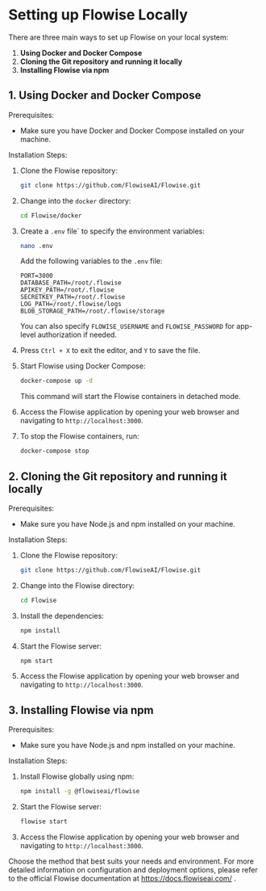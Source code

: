 # Setting up Flowise Locally

There are three main ways to set up Flowise on your local system:

1. **Using Docker and Docker Compose**
2. **Cloning the Git repository and running it locally**
3. **Installing Flowise via npm**

## 1. Using Docker and Docker Compose

Prerequisites:
- Make sure you have Docker and Docker Compose installed on your machine.

Installation Steps:
1. Clone the Flowise repository:
   ```bash
   git clone https://github.com/FlowiseAI/Flowise.git
   ```

2. Change into the `docker` directory:
   ```bash
   cd Flowise/docker
   ```

3. Create a `.env` file` to specify the environment variables:
   ```bash
   nano .env
   ```
   Add the following variables to the `.env` file:
   ```
   PORT=3000
   DATABASE_PATH=/root/.flowise
   APIKEY_PATH=/root/.flowise
   SECRETKEY_PATH=/root/.flowise
   LOG_PATH=/root/.flowise/logs
   BLOB_STORAGE_PATH=/root/.flowise/storage
   ```
   You can also specify `FLOWISE_USERNAME` and `FLOWISE_PASSWORD` for app-level authorization if needed.

4. Press `Ctrl + X` to exit the editor, and `Y` to save the file.

5. Start Flowise using Docker Compose:
   ```bash
   docker-compose up -d
   ```
   This command will start the Flowise containers in detached mode.

6. Access the Flowise application by opening your web browser and navigating to `http://localhost:3000`.

7. To stop the Flowise containers, run:
   ```bash
   docker-compose stop
   ```

## 2. Cloning the Git repository and running it locally

Prerequisites:
- Make sure you have Node.js and npm installed on your machine.

Installation Steps:
1. Clone the Flowise repository:
   ```bash
   git clone https://github.com/FlowiseAI/Flowise.git
   ```

2. Change into the Flowise directory:
   ```bash
   cd Flowise
   ```

3. Install the dependencies:
   ```bash
   npm install
   ```

4. Start the Flowise server:
   ```bash
   npm start
   ```

5. Access the Flowise application by opening your web browser and navigating to `http://localhost:3000`.

## 3. Installing Flowise via npm

Prerequisites:
- Make sure you have Node.js and npm installed on your machine.

Installation Steps:
1. Install Flowise globally using npm:
   ```bash
   npm install -g @flowiseai/flowise
   ```

2. Start the Flowise server:
   ```bash
   flowise start
   ```

3. Access the Flowise application by opening your web browser and navigating to `http://localhost:3000`.

Choose the method that best suits your needs and environment. For more detailed information on configuration and deployment options, please refer to the official Flowise documentation at https://docs.flowiseai.com/ .
